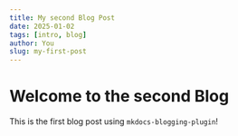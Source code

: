 ```yaml
---
title: My second Blog Post
date: 2025-01-02
tags: [intro, blog]
author: You
slug: my-first-post
---
```


# Welcome to the second Blog

This is the first blog post using `mkdocs-blogging-plugin`!
